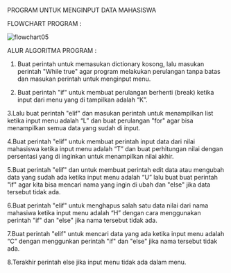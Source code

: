 PROGRAM UNTUK MENGINPUT DATA MAHASISWA

FLOWCHART PROGRAM :

![flowchart05](https://user-images.githubusercontent.com/57025775/70371165-4d8df780-1902-11ea-8ca9-cf27741048bb.jpg)

ALUR ALGORITMA PROGRAM :

1. Buat perintah untuk memasukan dictionary kosong, lalu masukan perintah "While true" agar program melakukan perulangan tanpa batas dan masukan perintah untuk menginput menu. 

2. Buat perintah "if" untuk membuat perulangan berhenti (break) ketika input dari menu yang di tampilkan adalah “K”.

3.Lalu buat perintah "elif" dan masukan perintah untuk menampilkan list ketika input menu adalah “L” dan buat perulangan "for" agar bisa menampilkan semua data yang sudah di input. 

4.Buat perintah "elif" untuk membuat perintah input data dari nilai mahasiswa ketika input menu adalah “T” dan buat perhitungan nilai dengan persentasi yang di inginkan untuk menampilkan nilai akhir. 

5.Buat perintah "elif" dan untuk membuat perintah edit data atau mengubah data yang sudah ada ketika input menu adalah “U” lalu buat buat perintah "if" agar kita bisa mencari nama yang ingin di ubah dan "else" jika data tersebut tidak ada. 

6.Buat perintah "elif" untuk menghapus salah satu data nilai dari nama mahasiwa ketika input menu adalah “H” dengan cara menggunakan perintah "if" dan "else" jika nama tersebut tidak ada.

7.Buat perintah "elif" untuk mencari data yang ada ketika input menu adalah “C” dengan menggunkan perintah "if" dan "else" jika nama tersebut tidak ada.

8.Terakhir perintah else jika input menu tidak ada dalam menu.


